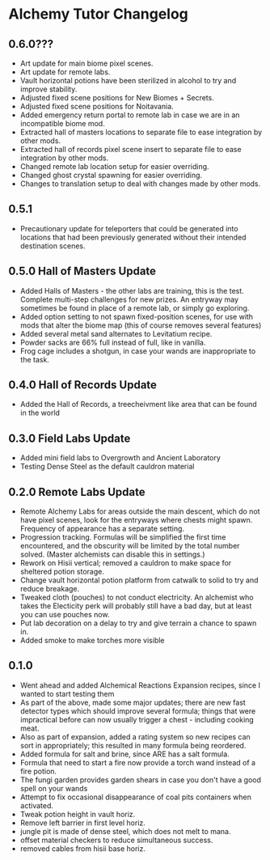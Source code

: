# Alchemy Tutor Changelog

## 0.6.0???

- Art update for main biome pixel scenes.
- Art update for remote labs.
- Vault horizontal potions have been sterilized in alcohol to try and improve stability.
- Adjusted fixed scene positions for New Biomes + Secrets.
- Adjusted fixed scene positions for Noitavania.
- Added emergency return portal to remote lab in case we are in an incompatible biome mod.
- Extracted hall of masters locations to separate file to ease integration by other mods.
- Extracted hall of records pixel scene insert to separate file to ease integration by other mods.
- Changed remote lab location setup for easier overriding.
- Changed ghost crystal spawning for easier overriding.
- Changes to translation setup to deal with changes made by other mods.

## 0.5.1

- Precautionary update for teleporters that could be generated into locations that had been previously generated without their intended destination scenes.

## 0.5.0 Hall of Masters Update

- Added Halls of Masters - the other labs are training, this is the test. Complete multi-step challenges for new prizes. An entryway may sometimes be found in place of a remote lab, or simply go exploring.
- Added option setting to not spawn fixed-position scenes, for use with mods that alter the biome map (this of course removes several features)
- Added several metal sand alternates to Levitatium recipe.
- Powder sacks are 66% full instead of full, like in vanilla.
- Frog cage includes a shotgun, in case your wands are inappropriate to the task.

## 0.4.0 Hall of Records Update

- Added the Hall of Records, a treecheivment like area that can be found in the world

## 0.3.0 Field Labs Update

- Added mini field labs to Overgrowth and Ancient Laboratory
- Testing Dense Steel as the default cauldron material

## 0.2.0 Remote Labs Update

- Remote Alchemy Labs for areas outside the main descent, which do not have pixel scenes, look for the entryways where chests might spawn. Frequency of appearance has a separate setting.
- Progression tracking. Formulas will be simplified the first time encountered, and the obscurity will be limited by the total number solved. (Master alchemists can disable this in settings.)
- Rework on Hisii vertical; removed a cauldron to make space for sheltered potion storage.
- Change vault horizontal potion platform from catwalk to solid to try and reduce breakage.
- Tweaked cloth (pouches) to not conduct electricity. An alchemist who takes the Electicity perk will probably still have a bad day, but at least you can use pouches now.
- Put lab decoration on a delay to try and give terrain a chance to spawn in.
- Added smoke to make torches more visible

## 0.1.0

- Went ahead and added Alchemical Reactions Expansion recipes, since I wanted to start testing them
- As part of the above, made some major updates; there are new fast detector types which should improve several formula; things that were impractical before can now usually trigger a chest - including cooking meat.
- Also as part of expansion, added a rating system so new recipes can sort in appropriately; this resulted in many formula being reordered.
- Added formula for salt and brine, since ARE has a salt formula.
- Formula that need to start a fire now provide a torch wand instead of a fire potion.
- The fungi garden provides garden shears in case you don't have a good spell on your wands
- Attempt to fix occasional disappearance of coal pits containers when activated.
- Tweak potion height in vault horiz.
- Remove left barrier in first level horiz.
- jungle pit is made of dense steel, which does not melt to mana.
- offset material checkers to reduce simultaneous success.
- removed cables from hisii base horiz.
